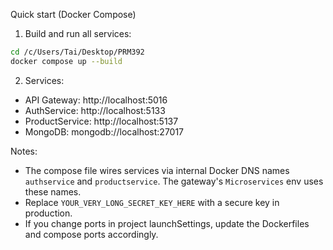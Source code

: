 Quick start (Docker Compose)

1. Build and run all services:

```bash
cd /c/Users/Tai/Desktop/PRM392
docker compose up --build
```

2. Services:
- API Gateway: http://localhost:5016
- AuthService: http://localhost:5133
- ProductService: http://localhost:5137
- MongoDB: mongodb://localhost:27017

Notes:
- The compose file wires services via internal Docker DNS names `authservice` and `productservice`. The gateway's `Microservices` env uses these names.
- Replace `YOUR_VERY_LONG_SECRET_KEY_HERE` with a secure key in production.
- If you change ports in project launchSettings, update the Dockerfiles and compose ports accordingly.
